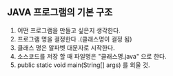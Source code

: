 ## JAVA 프로그램의 기본 구조
1. 어떤 프로그램을 만들고 싶은지 생각한다.
2. 프로그램 명을 결정한다 .(클래스명이 결정 됨)
3. 클래스 명은 알파벳 대문자로 시작한다.
4. 소스코드를 저장 할 때 파일명은 "클래스명.java" 으로 한다.
5. public static void main(String[] args) 를 외울 것.
